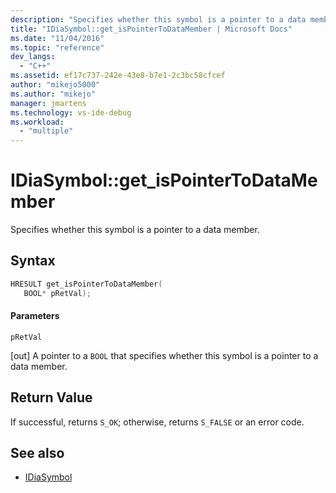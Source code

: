 ```yaml
---
description: "Specifies whether this symbol is a pointer to a data member."
title: "IDiaSymbol::get_isPointerToDataMember | Microsoft Docs"
ms.date: "11/04/2016"
ms.topic: "reference"
dev_langs:
  - "C++"
ms.assetid: ef17c737-242e-43e8-b7e1-2c3bc58cfcef
author: "mikejo5000"
ms.author: "mikejo"
manager: jmartens
ms.technology: vs-ide-debug
ms.workload:
  - "multiple"
---
```

# IDiaSymbol::get_isPointerToDataMember
Specifies whether this symbol is a pointer to a data member.

## Syntax

```C++
HRESULT get_isPointerToDataMember(
   BOOL* pRetVal);
```

#### Parameters
 `pRetVal`

[out] A pointer to a `BOOL` that specifies whether this symbol is a pointer to a data member.

## Return Value
 If successful, returns `S_OK`; otherwise, returns `S_FALSE` or an error code.

## See also
- [IDiaSymbol](../../debugger/debug-interface-access/idiasymbol.md)
